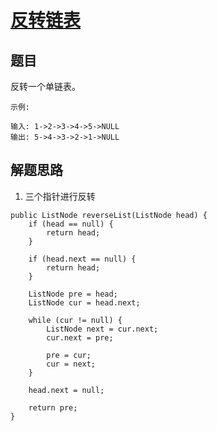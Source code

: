 # [反转链表](https://leetcode-cn.com/explore/interview/card/bytedance/244/linked-list-and-tree/1038/)

## 题目

反转一个单链表。

```
示例:

输入: 1->2->3->4->5->NULL
输出: 5->4->3->2->1->NULL
```

## 解题思路

  1. 三个指针进行反转

```
public ListNode reverseList(ListNode head) {
    if (head == null) {
        return head;
    }

    if (head.next == null) {
        return head;
    }

    ListNode pre = head;
    ListNode cur = head.next;

    while (cur != null) {
        ListNode next = cur.next;
        cur.next = pre;

        pre = cur;
        cur = next;
    }

    head.next = null;

    return pre;
}
```
